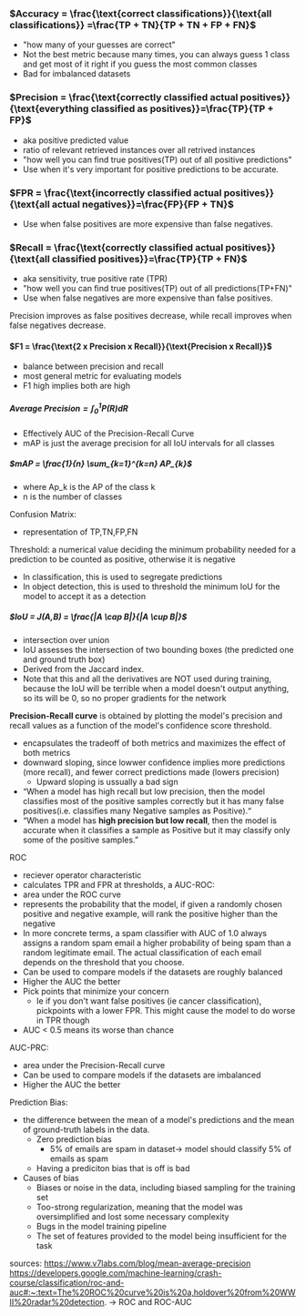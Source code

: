 ### $Accuracy = \frac{\text{correct classifications}}{\text{all classifications}} =\frac{TP + TN}{TP + TN + FP + FN}$
* "how many of your guesses are correct"
* Not the best metric because many times, you can always guess 1 class and get most of it right if you guess the most common classes
* Bad for imbalanced datasets

### $Precision = \frac{\text{correctly classified actual positives}}{\text{everything classified as  positives}}=\frac{TP}{TP + FP}$
* aka positive predicted value
* ratio of relevant retrieved instances over all retrived instances
* "how well you can find true positives(TP) out of all positive predictions"
* Use when it's very important for positive predictions to be accurate.

### $FPR = \frac{\text{incorrectly classified actual positives}}{\text{all actual negatives}}=\frac{FP}{FP + TN}$
* Use when false positives are more expensive than false negatives.

### $Recall = \frac{\text{correctly classified actual positives}}{\text{all classified positives}}=\frac{TP}{TP + FN}$
* aka sensitivity, true positive rate (TPR)
* "how well you can find true positives(TP) out of all predictions(TP+FN)"
* Use when false negatives are more expensive than false positives.


Precision improves as false positives decrease, while recall improves when false negatives decrease.

#### $F1 = \frac{\text{2 x Precision x Recall}}{\text{Precision x Recall}}$
* balance between precision and recall
* most general metric for evaluating models
* F1 high implies both are high



##### $\text{Average Precision} = \int_{0}^{1}P(R)dR$
* Effectively AUC of the Precision-Recall Curve
* mAP is just the average precision for all IoU intervals for all classes

##### $mAP = \frac{1}{n} \sum_{k=1}^{k=n} AP_{k}$
* where Ap_k is the AP of the class k
* n is the number of classes


Confusion Matrix:
* representation of TP,TN,FP,FN 

Threshold: a numerical value deciding the minimum probability needed for a prediction to be counted as positive, otherwise it is negative
* In classification, this is used to segregate predictions
* In object detection, this is used to threshold the minimum IoU for the model to accept it as a detection
##### $IoU = J(A,B) = \frac{|A \cap B|}{|A \cup B|}$
* intersection over union
* IoU assesses the intersection of two bounding boxes (the predicted one and ground truth box)
* Derived from the Jaccard index. 
* Note that this and all the derivatives are NOT used during training, because the IoU will be terrible when a model doesn't output anything, so its will be 0, so no proper gradients for the network

**Precision-Recall curve** is obtained by plotting the model's precision and recall values as a function of the model's confidence score threshold.
* encapsulates the tradeoff of both metrics and maximizes the effect of both metrics
* downward sloping, since lowwer confidence implies more predictions (more recall), and fewer correct predictions made (lowers precision)
	* Upward sloping is ussually a bad sign
* “When a model has high recall but low precision, then the model classifies most of the positive samples correctly but it has many false positives(i.e. classifies many Negative samples as Positive).“
* “When a model has **high precision but low recall**, then the model is accurate when it classifies a sample as Positive but it may classify only some of the positive samples.”


ROC 
* reciever operator characteristic
* calculates TPR and FPR at thresholds, a
AUC-ROC:
* area under the ROC curve
* represents the probability that the model, if given a randomly chosen positive and negative example, will rank the positive higher than the negative
* In more concrete terms, a spam classifier with AUC of 1.0 always assigns a random spam email a higher probability of being spam than a random legitimate email. The actual classification of each email depends on the threshold that you choose.
* Can be used to compare models if the datasets are roughly balanced
* Higher the AUC the better
* Pick points that minimize your concern
	* Ie if you don't want false positives (ie cancer classification), pickpoints with a lower FPR. This might cause the model to do worse in TPR though
* AUC < 0.5 means its worse than chance


AUC-PRC:
* area under the Precision-Recall curve
* Can be used to compare models if the datasets are imbalanced
* Higher the AUC the better

Prediction Bias:
* the difference between the mean of a model's predictions and the mean of ground-truth labels in the data.
	* Zero prediction bias
		* 5% of emails are spam in dataset-> model should classify 5% of emails as spam
	* Having a prediciton bias that is off is bad
* Causes of bias
	* Biases or noise in the data, including biased sampling for the training set
	- Too-strong regularization, meaning that the model was oversimplified and lost some necessary complexity
	- Bugs in the model training pipeline
	- The set of features provided to the model being insufficient for the task

sources: 
https://www.v7labs.com/blog/mean-average-precision
https://developers.google.com/machine-learning/crash-course/classification/roc-and-auc#:~:text=The%20ROC%20curve%20is%20a,holdover%20from%20WWII%20radar%20detection. -> ROC and ROC-AUC